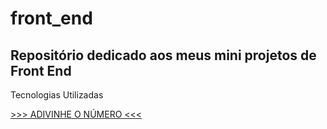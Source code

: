 # front_end
 <h2>Repositório dedicado aos meus mini projetos de Front End</h2>
 <p>
  Tecnologias Utilizadas
 </p>
 
<a href="https://melquetrindade.github.io/front_end2/adivinhe_num/ex6.html">>>> ADIVINHE O NÚMERO <<< </a>
